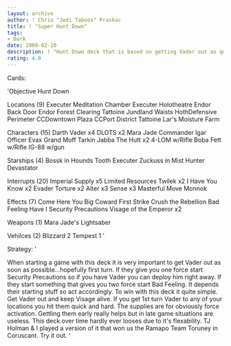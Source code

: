 ```yaml
---
layout: archive
author: ! Chris "Jedi Taboos" Praskac
title: ! "Super Hunt Down"
tags:
- Dark
date: 2000-02-10
description: ! "Hunt Down deck that is based on getting Vader out as quickly as possible."
rating: 4.0
---
```

Cards: 

'Objective
Hunt Down

Locations (9)
Executer Meditation Chamber
Executer Holotheatre
Endor Back Door
Endor Forest Clearing
Tattoine Jundland Waists
HothDefensive Perimeter
CCDowntown Plaza
CCPort District
Tattoine Lar's Moisture Farm

Characters (15)
Darth Vader x4
DLOTS x2
Mara Jade
Commander Igar
Officer Evax
Grand Moff Tarkin
Jabba The Hutt x2
4-LOM w/Rifle
Boba Fett w/Rifle
IG-88 w/gun

Starships (4)
Bossk in Hounds Tooth
Executer
Zuckuss in Mist Hunter
Devastator

Interrupts (20)
Imperial Supply x5
Limited Resources
Twilek x2
I Have You Know x2
Evader
Torture x2
Alter x3
Sense x3
Masterful Move
Monnok

Effects (7)
Come Here You Big Coward
First Strike
Crush the Rebellion
Bad Feeling Have I
Security Precautions
Visage of the Emperor x2

Weapons (1)
Mara Jade's Lightsaber

Vehilces (2)
Blizzard 2
Tempest 1
'

Strategy: '

When starting a game with this deck it is very important to get Vader out as soon as possible...hopefully first turn.  If they give you one force start Security Precautions so if you have Vader you can deploy him right away.  If they start something that gives you two force start Bad Feeling.  It depends their starting stuff so act accordingly.  To win with this deck it quite simple.  Get Vader out and keep Visage alive.  If you get 1st turn Vader to any of your locations you hit them quick and hard. The supplies are for obviously force activation.  Gettling them early really helps but in late game situations are useless.  This deck over time hardly ever looses due to it's flexability. TJ Holman & I played a version of it that won us the Ramapo Team Toruney in Coruscant.  Try it out. '